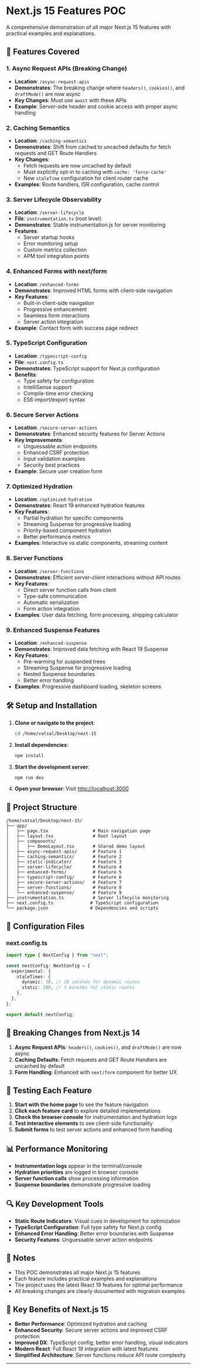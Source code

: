 # Next.js 15 Features POC

A comprehensive demonstration of all major Next.js 15 features with practical examples and explanations.

## 🚀 Features Covered

### 1. Async Request APIs (Breaking Change)
- **Location**: `/async-request-apis`
- **Demonstrates**: The breaking change where `headers()`, `cookies()`, and `draftMode()` are now async
- **Key Changes**: Must use `await` with these APIs
- **Example**: Server-side header and cookie access with proper async handling

### 2. Caching Semantics
- **Location**: `/caching-semantics`
- **Demonstrates**: Shift from cached to uncached defaults for fetch requests and GET Route Handlers
- **Key Changes**: 
  - Fetch requests are now uncached by default
  - Must explicitly opt-in to caching with `cache: 'force-cache'`
  - New `staleTime` configuration for client router cache
- **Examples**: Route handlers, ISR configuration, cache control

### 3. Server Lifecycle Observability
- **Location**: `/server-lifecycle`
- **File**: `instrumentation.ts` (root level)
- **Demonstrates**: Stable instrumentation.js for server monitoring
- **Features**:
  - Server startup hooks
  - Error monitoring setup
  - Custom metrics collection
  - APM tool integration points

### 4. Enhanced Forms with next/form
- **Location**: `/enhanced-forms`
- **Demonstrates**: Improved HTML forms with client-side navigation
- **Key Features**:
  - Built-in client-side navigation
  - Progressive enhancement
  - Seamless form interactions
  - Server action integration
- **Example**: Contact form with success page redirect

### 5. TypeScript Configuration
- **Location**: `/typescript-config`
- **File**: `next.config.ts`
- **Demonstrates**: TypeScript support for Next.js configuration
- **Benefits**:
  - Type safety for configuration
  - IntelliSense support
  - Compile-time error checking
  - ES6 import/export syntax

### 6. Secure Server Actions
- **Location**: `/secure-server-actions`
- **Demonstrates**: Enhanced security features for Server Actions
- **Key Improvements**:
  - Unguessable action endpoints
  - Enhanced CSRF protection
  - Input validation examples
  - Security best practices
- **Example**: Secure user creation form

### 7. Optimized Hydration
- **Location**: `/optimized-hydration`
- **Demonstrates**: React 19 enhanced hydration features
- **Key Features**:
  - Partial hydration for specific components
  - Streaming Suspense for progressive loading
  - Priority-based component hydration
  - Better performance metrics
- **Examples**: Interactive vs static components, streaming content

### 8. Server Functions
- **Location**: `/server-functions`
- **Demonstrates**: Efficient server-client interactions without API routes
- **Key Features**:
  - Direct server function calls from client
  - Type-safe communication
  - Automatic serialization
  - Form action integration
- **Examples**: User data fetching, form processing, shipping calculator

### 9. Enhanced Suspense Features
- **Location**: `/enhanced-suspense`
- **Demonstrates**: Improved data fetching with React 19 Suspense
- **Key Features**:
  - Pre-warming for suspended trees
  - Streaming Suspense for progressive loading
  - Nested Suspense boundaries
  - Better error handling
- **Examples**: Progressive dashboard loading, skeleton screens

## 🛠️ Setup and Installation

1. **Clone or navigate to the project**:
   ```bash
   cd /home/vatsal/Desktop/next-15
   ```

2. **Install dependencies**:
   ```bash
   npm install
   ```

3. **Start the development server**:
   ```bash
   npm run dev
   ```

4. **Open your browser**:
   Visit [http://localhost:3000](http://localhost:3000)

## 📁 Project Structure

```
/home/vatsal/Desktop/next-15/
├── app/
│   ├── page.tsx                 # Main navigation page
│   ├── layout.tsx               # Root layout
│   ├── components/
│   │   ├── DemoLayout.tsx       # Shared demo layout
│   ├── async-request-apis/      # Feature 1
│   ├── caching-semantics/       # Feature 2
│   ├── static-indicator/        # Feature 3
│   ├── server-lifecycle/        # Feature 4
│   ├── enhanced-forms/          # Feature 5
│   ├── typescript-config/       # Feature 6
│   ├── secure-server-actions/   # Feature 7
│   ├── server-functions/        # Feature 8
│   └── enhanced-suspense/       # Feature 9
├── instrumentation.ts           # Server lifecycle monitoring
├── next.config.ts              # TypeScript configuration
└── package.json                # Dependencies and scripts
```

## 🔧 Configuration Files

### next.config.ts
```typescript
import type { NextConfig } from "next";

const nextConfig: NextConfig = {
  experimental: {
    staleTimes: {
      dynamic: 30, // 30 seconds for dynamic routes
      static: 180, // 3 minutes for static routes
    },
  },
};

export default nextConfig;
```

## 🚨 Breaking Changes from Next.js 14

1. **Async Request APIs**: `headers()`, `cookies()`, and `draftMode()` are now async
2. **Caching Defaults**: Fetch requests and GET Route Handlers are uncached by default
3. **Form Handling**: Enhanced with `next/form` component for better UX

## 🎯 Testing Each Feature

1. **Start with the home page** to see the feature navigation
2. **Click each feature card** to explore detailed implementations
3. **Check the browser console** for instrumentation and hydration logs
4. **Test interactive elements** to see client-side functionality
5. **Submit forms** to test server actions and enhanced form handling

## 📊 Performance Monitoring

- **Instrumentation logs** appear in the terminal/console
- **Hydration priorities** are logged in browser console
- **Server function calls** show processing information
- **Suspense boundaries** demonstrate progressive loading

## 🔍 Key Development Tools

- **Static Route Indicators**: Visual cues in development for optimization
- **TypeScript Configuration**: Full type safety for Next.js config
- **Enhanced Error Handling**: Better error boundaries with Suspense
- **Security Features**: Unguessable server action endpoints

## 📝 Notes

- This POC demonstrates all major Next.js 15 features
- Each feature includes practical examples and explanations
- The project uses the latest React 19 features for optimal performance
- All breaking changes are clearly documented with migration examples

## 🌟 Key Benefits of Next.js 15

- **Better Performance**: Optimized hydration and caching
- **Enhanced Security**: Secure server actions and improved CSRF protection
- **Improved DX**: TypeScript config, better error handling, visual indicators
- **Modern React**: Full React 19 integration with latest features
- **Simplified Architecture**: Server functions reduce API route complexity

---

